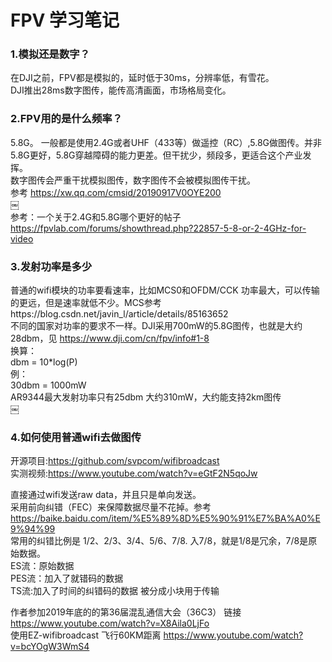 # FPV 学习笔记
### 1.模拟还是数字？
在DJI之前，FPV都是模拟的，延时低于30ms，分辨率低，有雪花。  
DJI推出28ms数字图传，能传高清画面，市场格局变化。  

### 2.FPV用的是什么频率？
5.8G。 一般都是使用2.4G或者UHF（433等）做遥控（RC）,5.8G做图传。并非5.8G更好，5.8G穿越障碍的能力更差。但干扰少，频段多，更适合这个产业发挥。  
数字图传会严重干扰模拟图传，数字图传不会被模拟图传干扰。  
参考 https://xw.qq.com/cmsid/20190917V0OYE200  
￼  
参考：一个关于2.4G和5.8G哪个更好的帖子 https://fpvlab.com/forums/showthread.php?22857-5-8-or-2-4GHz-for-video  

### 3.发射功率是多少
普通的wifi模块的功率要看速率，比如MCS0和OFDM/CCK 功率最大，可以传输的更远，但是速率就低不少。MCS参考https://blog.csdn.net/javin_l/article/details/85163652  
不同的国家对功率的要求不一样。DJI采用700mW的5.8G图传，也就是大约28dbm，见 https://www.dji.com/cn/fpv/info#1-8   
换算：  
dbm = 10*log(P)  
例：  
30dbm = 1000mW   
AR9344最大发射功率只有25dbm 大约310mW，大约能支持2km图传  
￼

### 4.如何使用普通wifi去做图传
开源项目:https://github.com/svpcom/wifibroadcast  
实测视频:https://www.youtube.com/watch?v=eGtF2N5qoJw  

直接通过wifi发送raw data，并且只是单向发送。  
采用前向纠错（FEC）来保障数据尽量不花掉。参考 https://baike.baidu.com/item/%E5%89%8D%E5%90%91%E7%BA%A0%E9%94%99  
常用的纠错比例是 1/2、2/3、3/4、5/6、7/8. 入7/8，就是1/8是冗余，7/8是原始数据。  
ES流：原始数据   
PES流：加入了就错码的数据   
TS流:加入了时间的纠错码的数据 被分成小块用于传输  

作者参加2019年底的的第36届混乱通信大会（36C3） 链接 https://www.youtube.com/watch?v=X8Aila0LjFo  
使用EZ-wifibroadcast 飞行60KM距离 https://www.youtube.com/watch?v=bcYOgW3WmS4  


